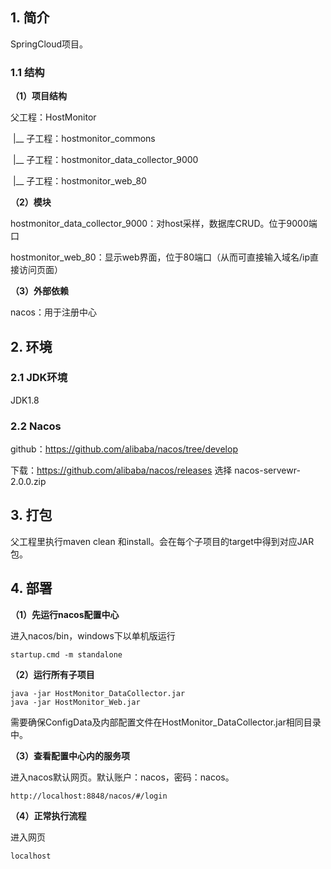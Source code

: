 ## 1. 简介

SpringCloud项目。

### 1.1 结构

**（1）项目结构**

父工程：HostMonitor

​	|__ 子工程：hostmonitor_commons

​	|__ 子工程：hostmonitor_data_collector_9000

​	|__ 子工程：hostmonitor_web_80

**（2）模块**

hostmonitor_data_collector_9000：对host采样，数据库CRUD。位于9000端口

hostmonitor_web_80：显示web界面，位于80端口（从而可直接输入域名/ip直接访问页面）

**（3）外部依赖**

nacos：用于注册中心



## 2. 环境

### 2.1 JDK环境

JDK1.8

### 2.2 Nacos

github：https://github.com/alibaba/nacos/tree/develop

下载：https://github.com/alibaba/nacos/releases  选择 nacos-servewr-2.0.0.zip



## 3. 打包

父工程里执行maven clean 和install。会在每个子项目的target中得到对应JAR包。



## 4. 部署

**（1）先运行nacos配置中心**

进入nacos/bin，windows下以单机版运行

```
startup.cmd -m standalone
```

**（2）运行所有子项目**

```
java -jar HostMonitor_DataCollector.jar
java -jar HostMonitor_Web.jar
```

需要确保ConfigData及内部配置文件在HostMonitor_DataCollector.jar相同目录中。

**（3）查看配置中心内的服务项**

进入nacos默认网页。默认账户：nacos，密码：nacos。

```url
http://localhost:8848/nacos/#/login
```

**（4）正常执行流程**

进入网页

```
localhost
```

